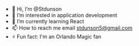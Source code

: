 - 👋 Hi, I’m @Stdunson
- 👀 I’m interested in application development
- 🌱 I’m currently learning React
- 📫 How to reach me email stdunson5@gmail.com
- ⚡ Fun fact: I'm an Orlando Magic fan
